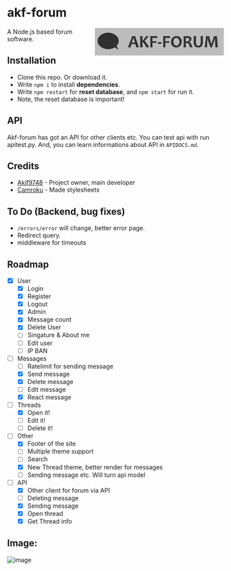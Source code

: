 # akf-forum
<img src="https://raw.githubusercontent.com/Akif9748/akf-forum/main/public/images/logo.jpg" align="right" width="300px" />

A Node.js based forum software.

## Installation
- Clone this repo. Or download it.
- Write `npm i` to install **dependencies**.
- Write `npm restart` for **reset database**, and `npm start` for run it. 
- Note, the reset database is important!

## API
Akf-forum has got an API for other clients etc. You can test api with run apitest.py.
And, you can learn informations about API in `APIDOCS.md`.

## Credits
* [Akif9748](https://github.com/Akif9748) - Project owner, main developer
* [Camroku](https://github.com/Camroku) - Made stylesheets

## To Do (Backend, bug fixes) 
- `/errors/error` will change, better error page.
- Redirect query.
- middleware for timeouts

## Roadmap
- [x] User
  - [x] Login
  - [x] Register
  - [x] Logout
  - [x] Admin
  - [x] Message count
  - [x] Delete User
  - [ ] Singature & About me
  - [ ] Edit user
  - [ ] IP BAN
- [ ] Messages
  - [ ] Ratelimit for sending message
  - [x] Send message
  - [x] Delete message
  - [ ] Edit message
  - [x] React message
- [ ] Threads
  - [x] Open it!
  - [ ] Edit it!
  - [ ] Delete it!
- [ ] Other
  - [x] Footer of the site
  - [ ] Multiple theme support 
  - [ ] Search 
  - [x] New Thread theme, better render for messages
  - [ ] Sending message etc. Will turn api model
- [ ] API
  - [x] Other client for forum via API    
  - [ ] Deleting message
  - [x] Sending message
  - [x] Open thread
  - [x] Get Thread info
## Image:
![image](https://user-images.githubusercontent.com/70021050/160255959-ef216cba-1348-4d4b-9347-fe67e21348e7.png)

